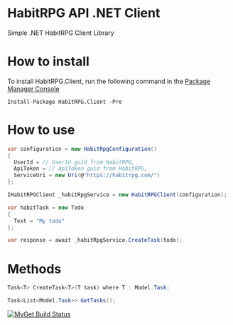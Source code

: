 HabitRPG API .NET Client
==========================

Simple .NET HabitRPG Client Library

# How to install

To install HabitRPG.Client, run the following command in the [Package Manager Console](https://www.nuget.org/packages/HabitRPG.Client/)

```
Install-Package HabitRPG.Client -Pre
```

# How to use

```cs
var configuration = new HabitRpgConfiguration()
{
  UserId = // UserId guid from HabitRPG,
  ApiToken = // ApiToken guid from HabitRPG,
  ServiceUri = new Uri(@"https://habitrpg.com/")
};

IHabitRPGClient _habitRpgService = new HabitRPGClient(configuration);

var habitTask = new Todo
{
  Text = "My todo" 
};

var response = await _habitRpgService.CreateTask(todo);
```

# Methods

```cs
Task<T> CreateTask<T>(T task) where T : Model.Task;

Task<List<Model.Task>> GetTasks();
```

[![MyGet Build Status](https://www.myget.org/BuildSource/Badge/marska?identifier=21b63643-1cd1-4ac0-9fda-e16de34452ab)](https://www.myget.org/)

